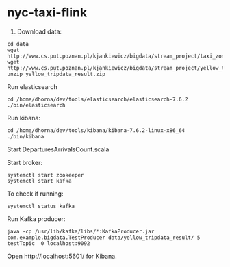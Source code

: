# nyc-taxi-flink

1. Download data:
```
cd data
wget http://www.cs.put.poznan.pl/kjankiewicz/bigdata/stream_project/taxi_zone_lookup.csv
wget http://www.cs.put.poznan.pl/kjankiewicz/bigdata/stream_project/yellow_tripdata_result.zip
unzip yellow_tripdata_result.zip
```

Run elasticsearch 
```
cd /home/dhorna/dev/tools/elasticsearch/elasticsearch-7.6.2
./bin/elasticsearch
```

Run kibana:
```
cd /home/dhorna/dev/tools/kibana/kibana-7.6.2-linux-x86_64
./bin/kibana
```

Start DeparturesArrivalsCount.scala

Start broker:
```
systemctl start zookeeper
systemctl start kafka
```

To check if running:
```
systemctl status kafka
```

Run Kafka producer:
```
java -cp /usr/lib/kafka/libs/*:KafkaProducer.jar  com.example.bigdata.TestProducer data/yellow_tripdata_result/ 5 testTopic  0 localhost:9092
```

Open http://localhost:5601/ for Kibana.